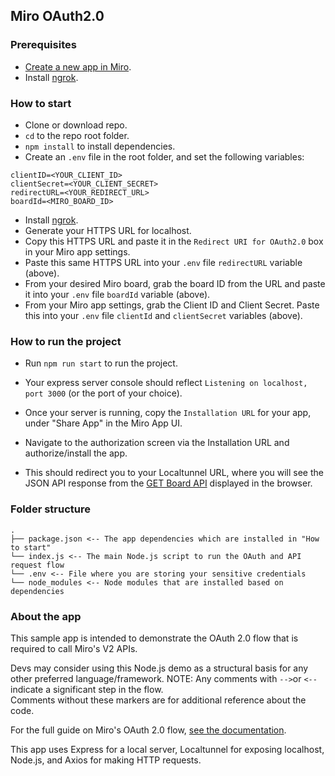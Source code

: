 ## Miro OAuth2.0

### Prerequisites

- [Create a new app in Miro](https://miro.com/app/settings/user-profile/apps).
- Install [ngrok](https://ngrok.com/).

### How to start

- Clone or download repo.
- `cd` to the repo root folder.
- `npm install` to install dependencies.
- Create an `.env` file in the root folder, and set the following variables:

```
clientID=<YOUR_CLIENT_ID>
clientSecret=<YOUR_CLIENT_SECRET>
redirectURL=<YOUR_REDIRECT_URL>
boardId=<MIRO_BOARD_ID>
```

- Install [ngrok](https://ngrok.com/).
- Generate your HTTPS URL for localhost.
- Copy this HTTPS URL and paste it in the `Redirect URI for OAuth2.0` box in your Miro app settings.
- Paste this same HTTPS URL into your `.env` file `redirectURL` variable (above).
- From your desired Miro board, grab the board ID from the URL and paste it into your `.env` file `boardId` variable (above).
- From your Miro app settings, grab the Client ID and Client Secret. Paste this into your `.env` file `clientId` and `clientSecret` variables (above).

### How to run the project

- Run `npm run start` to run the project.
- Your express server console should reflect `Listening on localhost, port 3000` (or the port of your choice).
- Once your server is running, copy the `Installation URL` for your app, under "Share App" in the Miro App UI.
- Navigate to the authorization screen via the Installation URL and authorize/install the app.

- This should redirect you to your Localtunnel URL, where you will see the JSON API response from the [GET Board API](https://developers.miro.com/reference/get-boards) displayed in the browser.

### Folder structure

```
.
├── package.json <-- The app dependencies which are installed in "How to start"
└── index.js <-- The main Node.js script to run the OAuth and API request flow
└── .env <-- File where you are storing your sensitive credentials
└── node_modules <-- Node modules that are installed based on dependencies
```

### About the app

This sample app is intended to demonstrate the OAuth 2.0 flow that is required to call Miro's V2 APIs.

Devs may consider using this Node.js demo as a structural basis for any other preferred language/framework.
NOTE: Any comments with `-->`or `<--` indicate a significant step in the flow. \
Comments without these markers are for additional reference about the code.

For the full guide on Miro's OAuth 2.0 flow, [see the documentation](https://developers.miro.com/docs/getting-started-with-oauth).

This app uses Express for a local server, Localtunnel for exposing localhost, Node.js, and Axios for making HTTP requests.
